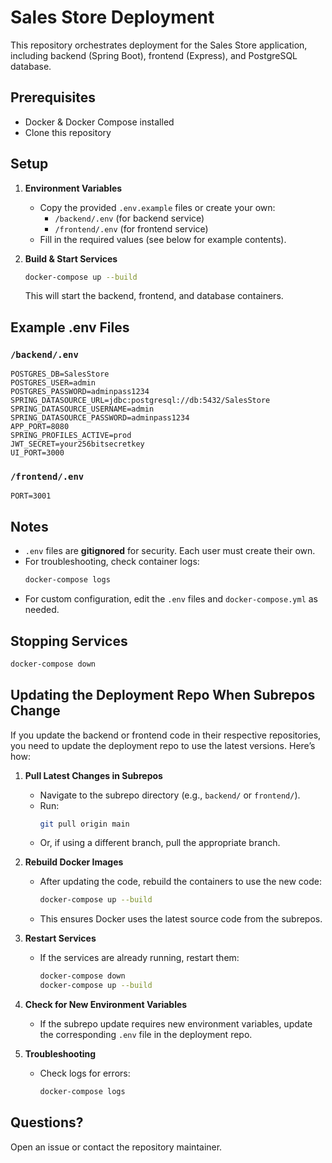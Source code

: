 # Sales Store Deployment

This repository orchestrates deployment for the Sales Store application, including backend (Spring Boot), frontend (Express), and PostgreSQL database.

## Prerequisites
- Docker & Docker Compose installed
- Clone this repository

## Setup
1. **Environment Variables**
   - Copy the provided `.env.example` files or create your own:
     - `/backend/.env` (for backend service)
     - `/frontend/.env` (for frontend service)
   - Fill in the required values (see below for example contents).

2. **Build & Start Services**
   ```sh
   docker-compose up --build
   ```
   This will start the backend, frontend, and database containers.

## Example .env Files

### `/backend/.env`
```
POSTGRES_DB=SalesStore
POSTGRES_USER=admin
POSTGRES_PASSWORD=adminpass1234
SPRING_DATASOURCE_URL=jdbc:postgresql://db:5432/SalesStore
SPRING_DATASOURCE_USERNAME=admin
SPRING_DATASOURCE_PASSWORD=adminpass1234
APP_PORT=8080
SPRING_PROFILES_ACTIVE=prod
JWT_SECRET=your256bitsecretkey
UI_PORT=3000
```

### `/frontend/.env`
```
PORT=3001
```

## Notes
- `.env` files are **gitignored** for security. Each user must create their own.
- For troubleshooting, check container logs:
  ```sh
  docker-compose logs
  ```
- For custom configuration, edit the `.env` files and `docker-compose.yml` as needed.

## Stopping Services
```sh
docker-compose down
```

## Updating the Deployment Repo When Subrepos Change

If you update the backend or frontend code in their respective repositories, you need to update the deployment repo to use the latest versions. Here’s how:

1. **Pull Latest Changes in Subrepos**
   - Navigate to the subrepo directory (e.g., `backend/` or `frontend/`).
   - Run:
     ```sh
     git pull origin main
     ```
   - Or, if using a different branch, pull the appropriate branch.

2. **Rebuild Docker Images**
   - After updating the code, rebuild the containers to use the new code:
     ```sh
     docker-compose up --build
     ```
   - This ensures Docker uses the latest source code from the subrepos.

3. **Restart Services**
   - If the services are already running, restart them:
     ```sh
     docker-compose down
     docker-compose up --build
     ```

4. **Check for New Environment Variables**
   - If the subrepo update requires new environment variables, update the corresponding `.env` file in the deployment repo.

5. **Troubleshooting**
   - Check logs for errors:
     ```sh
     docker-compose logs
     ```

## Questions?
Open an issue or contact the repository maintainer.
